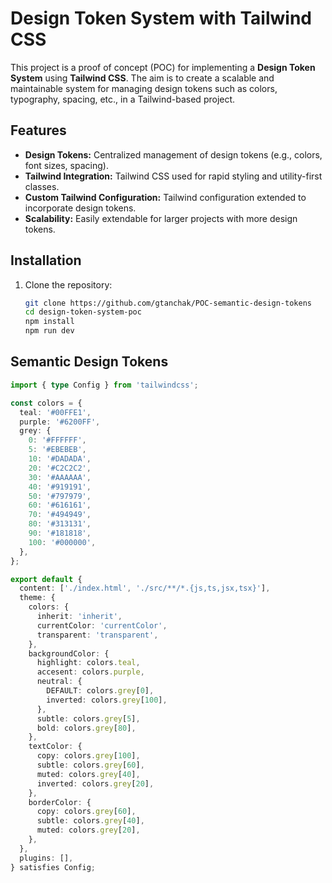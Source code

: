 # Design Token System with Tailwind CSS

This project is a proof of concept (POC) for implementing a **Design Token System** using **Tailwind CSS**. The aim is to create a scalable and maintainable system for managing design tokens such as colors, typography, spacing, etc., in a Tailwind-based project.

## Features

- **Design Tokens:** Centralized management of design tokens (e.g., colors, font sizes, spacing).
- **Tailwind Integration:** Tailwind CSS used for rapid styling and utility-first classes.
- **Custom Tailwind Configuration:** Tailwind configuration extended to incorporate design tokens.
- **Scalability:** Easily extendable for larger projects with more design tokens.

## Installation

1. Clone the repository:

   ```bash
   git clone https://github.com/gtanchak/POC-semantic-design-tokens
   cd design-token-system-poc
   npm install
   npm run dev
## Semantic Design Tokens
```typescript
import { type Config } from 'tailwindcss';

const colors = {
  teal: '#00FFE1',
  purple: '#6200FF',
  grey: {
    0: '#FFFFFF',
    5: '#EBEBEB',
    10: '#DADADA',
    20: '#C2C2C2',
    30: '#AAAAAA',
    40: '#919191',
    50: '#797979',
    60: '#616161',
    70: '#494949',
    80: '#313131',
    90: '#181818',
    100: '#000000',
  },
};

export default {
  content: ['./index.html', './src/**/*.{js,ts,jsx,tsx}'],
  theme: {
    colors: {
      inherit: 'inherit',
      currentColor: 'currentColor',
      transparent: 'transparent',
    },
    backgroundColor: {
      highlight: colors.teal,
      accesent: colors.purple,
      neutral: {
        DEFAULT: colors.grey[0],
        inverted: colors.grey[100],
      },
      subtle: colors.grey[5],
      bold: colors.grey[80],
    },
    textColor: {
      copy: colors.grey[100],
      subtle: colors.grey[60],
      muted: colors.grey[40],
      inverted: colors.grey[20],
    },
    borderColor: {
      copy: colors.grey[60],
      subtle: colors.grey[40],
      muted: colors.grey[20],
    },
  },
  plugins: [],
} satisfies Config;
